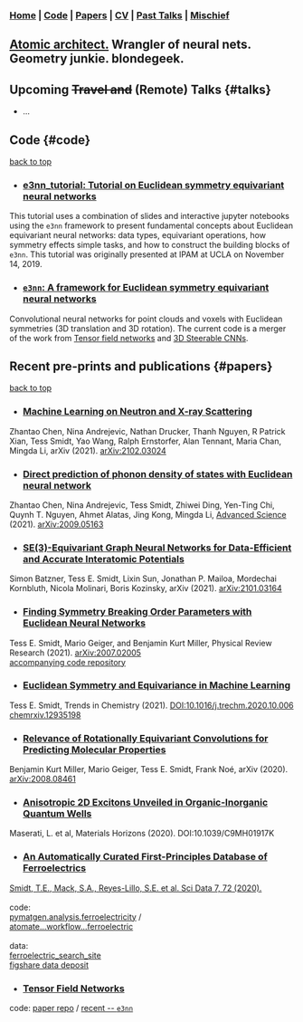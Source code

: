 ### [Home](/index) |  [Code](#code) | [Papers](#papers) | [CV](/resume) | [Past Talks](/talks) | [Mischief](/mischief)

## [Atomic architect.](https://cs.lbl.gov/news-media/news/2018/tess-smidt-atomic-architect-and-2018-luis-alvarez-fellow/) Wrangler of neural nets. Geometry junkie. blondegeek.


## Upcoming <s>Travel and</s> (Remote) Talks {#talks}
* ...

## Code {#code} 
[back to top](/index)
* ### [e3nn_tutorial: Tutorial on Euclidean symmetry equivariant neural networks](https://blondegeek.github.io/e3nn_tutorial/)
This tutorial uses a combination of slides and interactive jupyter notebooks using the `e3nn` framework to present fundamental concepts about Euclidean equivariant neural networks: data types, equivariant operations, how symmetry effects simple tasks, and how to construct the building blocks of `e3nn`. This tutorial was originally presented at IPAM at UCLA on November 14, 2019. 

* ### [`e3nn`: A framework for Euclidean symmetry equivariant neural networks](https://github.com/e3nn/e3nn)
Convolutional neural networks for point clouds and voxels with Euclidean symmetries (3D translation and 3D rotation). The current code is a merger of the work from [Tensor field networks](https://arxiv.org/abs/1802.08219) and [3D Steerable CNNs](https://arxiv.org/abs/1807.02547).

## Recent pre-prints and publications {#papers}
[back to top](/index)

* ### [Machine Learning on Neutron and X-ray Scattering](https://arxiv.org/abs/2102.03024)
Zhantao Chen, Nina Andrejevic, Nathan Drucker, Thanh Nguyen, R Patrick Xian, Tess Smidt, Yao Wang, Ralph Ernstorfer, Alan Tennant, Maria Chan, Mingda Li, arXiv (2021). [arXiv:2102.03024](https://arxiv.org/abs/2102.03024)

* ### [Direct prediction of phonon density of states with Euclidean neural network](https://onlinelibrary.wiley.com/doi/10.1002/advs.202004214)
Zhantao Chen, Nina Andrejevic, Tess Smidt, Zhiwei Ding, Yen-Ting Chi, Quynh T. Nguyen, Ahmet Alatas, Jing Kong, Mingda Li, [Advanced Science](https://onlinelibrary.wiley.com/doi/10.1002/advs.202004214) (2021). [arXiv:2009.05163](https://arxiv.org/abs/2009.05163)

* ### [SE(3)-Equivariant Graph Neural Networks for Data-Efficient and Accurate Interatomic Potentials](https://arxiv.org/abs/2101.03164)
Simon Batzner, Tess E. Smidt, Lixin Sun, Jonathan P. Mailoa, Mordechai Kornbluth, Nicola Molinari, Boris Kozinsky, arXiv (2021). [arXiv:2101.03164](https://arxiv.org/abs/2101.03164)

* ### [Finding Symmetry Breaking Order Parameters with Euclidean Neural Networks](https://journals.aps.org/prresearch/abstract/10.1103/PhysRevResearch.3.L012002)
Tess E. Smidt, Mario Geiger, and Benjamin Kurt Miller, Physical Review Research (2021). [arXiv:2007.02005](https://arxiv.org/abs/2007.02005)
<br>
[accompanying code repository](https://github.com/blondegeek/e3nn_symm_breaking)

* ### [Euclidean Symmetry and Equivariance in Machine Learning](https://www.sciencedirect.com/science/article/pii/S2589597420302641)
Tess E. Smidt, Trends in Chemistry (2021). [DOI:10.1016/j.trechm.2020.10.006](https://doi.org/10.1016/j.trechm.2020.10.006) [chemrxiv.12935198](https://doi.org/10.26434/chemrxiv.12935198.v1)

* ### [Relevance of Rotationally Equivariant Convolutions for Predicting Molecular Properties](https://arxiv.org/abs/2008.08461)
Benjamin Kurt Miller, Mario Geiger, Tess E. Smidt, Frank Noé, arXiv (2020). [arXiv:2008.08461](https://arxiv.org/abs/2008.08461)

* ### [Anisotropic 2D Excitons Unveiled in Organic-Inorganic Quantum Wells](https://pubs.rsc.org/en/content/articlelanding/2020/mh/c9mh01917k)
Maserati, L. et al, Materials Horizons (2020). DOI:10.1039/C9MH01917K

* ### [An Automatically Curated First-Principles Database of Ferroelectrics](https://doi.org/10.1038/s41597-020-0407-9) 
[Smidt, T.E., Mack, S.A., Reyes-Lillo, S.E. et al. Sci Data 7, 72 (2020).](https://www.nature.com/articles/s41597-020-0407-9#citeas)
<br>
<br>
code:
<br>
[pymatgen.analysis.ferroelectricity](https://github.com/materialsproject/pymatgen/tree/master/pymatgen/analysis/ferroelectricity) /
<br>
[atomate...workflow...ferroelectric](https://github.com/hackingmaterials/atomate/blob/master/atomate/vasp/workflows/base/ferroelectric.py)
<br>
<br>
data:
<br>
[ferroelectric_search_site](https://blondegeek.github.io/ferroelectric_search_site/)
<br>
[figshare data deposit](https://dx.doi.org/10.6084/m9.figshare.6025634)

* ### [Tensor Field Networks](https://arxiv.org/abs/1802.08219) 
code: [paper repo](https://github.com/tensorfieldnetworks/tensorfieldnetworks) / [recent -- `e3nn`](https://github.com/e3nn/e3nn)

